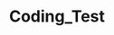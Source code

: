 ---
title: "Coding_Test"
layout: category
permalink: /categories/Coding_Test/
author_profile: true
taxonomy: Coding_Test
sidebar:
  nav: "categories"
---
